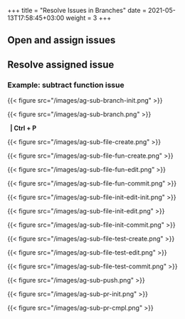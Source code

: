 +++
title = "Resolve Issues in Branches"
date =  2021-05-13T17:58:45+03:00
weight = 3
+++

## <i class="fas fa-user-circle"></i> Open and assign issues


## <i class="fas fa-users"></i> Resolve assigned issue

### Example: subtract function issue


{{< figure src="/images/ag-sub-branch-init.png" >}}

{{< figure src="/images/ag-sub-branch.png" >}}

<img src="/images/command-symbol.png" width="2px" style="align:left; display:inline; margin:0;"/> **| Ctrl + P**

{{< figure src="/images/ag-sub-file-create.png" >}}

{{< figure src="/images/ag-sub-file-fun-create.png" >}}

{{< figure src="/images/ag-sub-file-fun-edit.png" >}}

{{< figure src="/images/ag-sub-file-fun-commit.png" >}}

{{< figure src="/images/ag-sub-file-init-edit-init.png" >}}

{{< figure src="/images/ag-sub-file-init-edit.png" >}}

{{< figure src="/images/ag-sub-file-init-commit.png" >}}

{{< figure src="/images/ag-sub-file-test-create.png" >}}

{{< figure src="/images/ag-sub-file-test-edit.png" >}}

{{< figure src="/images/ag-sub-file-test-commit.png" >}}

{{< figure src="/images/ag-sub-push.png" >}}

{{< figure src="/images/ag-sub-pr-init.png" >}}

{{< figure src="/images/ag-sub-pr-cmpl.png" >}}





